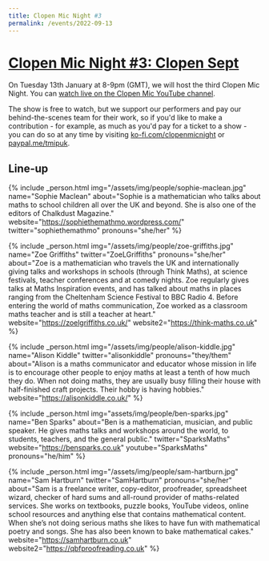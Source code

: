 ```yaml
---
title: Clopen Mic Night #3
permalink: /events/2022-09-13
---
```


# [Clopen Mic Night #3: Clopen Sept](https://www.youtube.com/watch?v=YOARCPdWgog)
On Tuesday 13th January at 8-9pm (GMT), we will host the third Clopen Mic Night. You can [watch live on the Clopen Mic YouTube channel](https://www.youtube.com/watch?v=YOARCPdWgog).

The show is free to watch, but we support our performers and pay our behind-the-scenes team 
for their work, so if you'd like to make a contribution - for example, as much as you'd pay 
for a ticket to a show - you can do so at any time by visiting 
[ko-fi.com/clopenmicnight](https://ko-fi.com/clopenmicnight) or
[paypal.me/tmipuk](https://paypal.me/tmipuk).

## Line-up
{% include _person.html
    img="/assets/img/people/sophie-maclean.jpg"
    name="Sophie Maclean"
    about="Sophie is a mathematician who talks about maths to school children all over the UK and beyond. She is also one of the editors of Chalkdust Magazine."
    website="https://sophiethemathmo.wordpress.com/"
    twitter="sophiethemathmo"
    pronouns="she/her"
%}

{% include _person.html
    img="/assets/img/people/zoe-griffiths.jpg"
    name="Zoe Griffiths"
    twitter="ZoeLGriffiths"
    pronouns="she/her"
    about="Zoe is a mathematician who travels the UK and internationally giving talks and workshops in schools (through Think Maths), at science festivals, teacher conferences and at comedy nights. Zoe regularly gives talks at Maths Inspiration events, and has talked about maths in places ranging from the Cheltenham Science Festival to BBC Radio 4. Before entering the world of maths communication, Zoe worked as a classroom maths teacher and is still a teacher at heart."
    website="https://zoelgriffiths.co.uk/"
    website2="https://think-maths.co.uk"
%}

{% include _person.html
    img="/assets/img/people/alison-kiddle.jpg"
    name="Alison Kiddle"
    twitter="alisonkiddle"
    pronouns="they/them"
    about="Alison is a maths communicator and educator whose mission in life is to encourage other people to enjoy maths at least a tenth of how much they do. When not doing maths, they are usually busy filling their house with half-finished craft projects. Their hobby is having hobbies."
    website="https://alisonkiddle.co.uk/"
%}

{% include _person.html
    img="assets/img/people/ben-sparks.jpg"
    name="Ben Sparks"
    about="Ben is a mathematician, musician, and public speaker. He gives maths talks and workshops around the world, to students, teachers, and the general public."
    twitter="SparksMaths"
    website="https://bensparks.co.uk"
    youtube="SparksMaths"
    pronouns="he/him"
%}

{% include _person.html
    img="/assets/img/people/sam-hartburn.jpg"
    name="Sam Hartburn"
    twitter="SamHartburn"
    pronouns="she/her"
    about="Sam is a freelance writer, copy-editor, proofreader, spreadsheet wizard, checker of hard sums and all-round provider of maths-related services. She works on textbooks, puzzle books, YouTube videos, online school resources and anything else that contains mathematical content. When she’s not doing serious maths she likes to have fun with mathematical poetry and songs. She has also been known to bake mathematical cakes."
    website="https://samhartburn.co.uk"
    website2="https://qbfproofreading.co.uk"
%}
